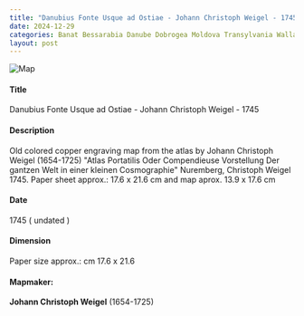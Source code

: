 ```yaml
---
title: "Danubius Fonte Usque ad Ostiae - Johann Christoph Weigel - 1745 Danube"
date: 2024-12-29
categories: Banat Bessarabia Danube Dobrogea Moldova Transylvania Wallachia
layout: post
---
```

![Map](/transylvania-digital-antiques/assets/2024-04-07_023373.jpg "Map")
#### Title ####
Danubius Fonte Usque ad Ostiae - Johann Christoph Weigel - 1745

#### Description ####
Old colored copper engraving map from the atlas by Johann Christoph Weigel (1654-1725) "Atlas Portatilis Oder Compendieuse Vorstellung Der gantzen Welt in einer kleinen Cosmographie" Nuremberg, Christoph Weigel 1745.
Paper sheet approx.: 17.6 x 21.6 cm and map aprox. 13.9 x 17.6 cm

#### Date ####
1745 ( undated )

#### Dimension ####
Paper size approx.: cm 17.6 x 21.6

#### Mapmaker: ####
**Johann Christoph Weigel** (1654-1725)